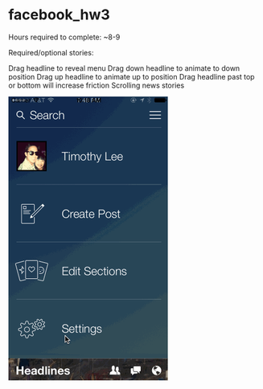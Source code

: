 facebook_hw3
============
Hours required to complete: ~8-9

Required/optional stories:

Drag headline to reveal menu
Drag down headline to animate to down position
Drag up headline to animate up to position
Drag headline past top or bottom will increase friction
Scrolling news stories

<img src="https://raw.githubusercontent.com/asianxjay/facebook_hw3/master/facebook_hw3.gif">
